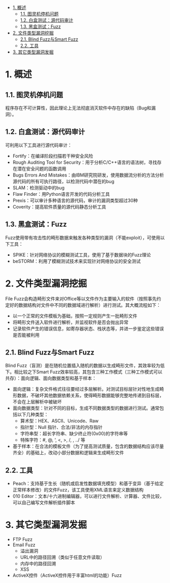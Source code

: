 <!-- TOC -->

- [1. 概述](#1-概述)
    - [1.1. 图灵机停机问题](#11-图灵机停机问题)
    - [1.2. 白盒测试：源代码审计](#12-白盒测试源代码审计)
    - [1.3. 黑盒测试：Fuzz](#13-黑盒测试fuzz)
- [2. 文件类型漏洞挖掘](#2-文件类型漏洞挖掘)
    - [2.1. Blind Fuzz与Smart Fuzz](#21-blind-fuzz与smart-fuzz)
    - [2.2. 工具](#22-工具)
- [3. 其它类型漏洞发掘](#3-其它类型漏洞发掘)

<!-- /TOC -->
# 1. 概述
## 1.1. 图灵机停机问题
程序存在不可计算性，因此理论上无法彻底消灭软件中存在的缺陷（Bug和漏洞）。
## 1.2. 白盒测试：源代码审计
可利用以下工具进行源代码审计：
* Fortify：在编译阶段扫描若干种安全风险
* Rough Auditing Tool for Security：用于分析C/C++语言的语法树，寻找存在潜在安全问题的函数调用
* Bugs Errors And Mistakes：由IBM研究院研发，使用数据流分析的方法分析源代码的所有可执行路径，以检测代码中潜在的bug
* SLAM：检测驱动中的bug
* Flaw Finder：用Python语言开发的代码分析工具
* Prexis：可以审计多种语言的源代码，审计的漏洞类型超过30种
* Coverity：提高软件质量的源代码静态分析工具
## 1.3. 黑盒测试：Fuzz
Fuzz使用带有攻击性的畸形数据来触发各种类型的漏洞（不能exploit），可使用以下工具：
* SPIKE：针对网络协议的模糊测试工具，使用了基于数据块的Fuzz理论
* beSTORM：利用了模糊测试技术来实现针对网络协议的安全测试
# 2. 文件类型漏洞挖掘
File Fuzz会构造畸形文件来对Office等以文件作为主要输入的软件（按照事先约定好的数据结构对文件中不同的数据域进行解析）进行测试。其大概流程如下：
* 以一个正常的文件模板为基础，按照一定规则产生一批畸形文件
* 将畸形文件送入软件进行解析，并监视软件是否会抛出异常
* 记录软件产生的错误信息，如寄存器状态、栈状态等，并进一步鉴定这些错误是否能被利用
## 2.1. Blind Fuzz与Smart Fuzz
Blind Fuzz（盲测）是在随机位置插入随机的数据以生成畸形文件，其效率较为低下。相比较之下Smart Fuzz效率较高，其包含三种工作模式（三种工作模式可以共存）：面向逻辑、面向数据类型和基于样本：
* 面向逻辑：复杂文件格式往往要经过多层解析。对测试目标层针对性地生成畸形数据，不破坏其他数据依赖关系，使得畸形数据能够完整地传递到目标层，不会在上层解析中被破坏
* 面向数据类型：针对不同的目标，生成不同数据类型的数据进行测试。通常包括以下几种类型：
    * 算术型：HEX、ASCII、Unicode、Raw
    * 指针型：Null 指针、合法/非法的内存指针
    * 字符串型：超长字符串、缺少终止符(0x00)的字符串等
    * 特殊字符：#, @, ‘, <, >, /, \, ../ 等
* 基于样本：在合法的模板文件（为了提高测试质量，包含的数据结构应该尽量齐全）的基础上，改动小部分数据和逻辑来生成畸形文件
## 2.2. 工具
* Peach：支持基于生长（随机或启发性数据填充模型）和基于变异（基于给定正常样本修改）的文件Fuzz，该工具使用XML语言来定义数据结构
* 010 Editor：文本/十六进制编辑器，可以进行文件解析、计算器、文件比较，可以自己编写文件解析插件脚本
# 3. 其它类型漏洞发掘
* FTP Fuzz
* Email Fuzz
    * 溢出漏洞
    * URL中的路径回溯（类似于任意文件读取）
    * 内存中的路径回溯
    * XSS
* ActiveX控件（ActiveX控件用于丰富html的功能）Fuzz
